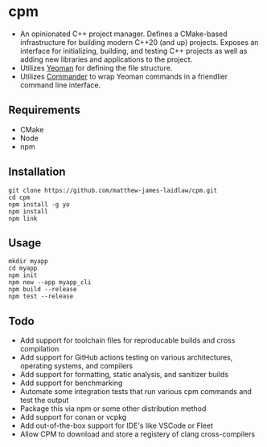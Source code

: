 # cpm
- An opinionated C++ project manager. Defines a CMake-based infrastructure for building modern C++20 (and up) projects. Exposes an interface for initializing, building, and testing C++ projects as well as adding new libraries and applications to the project.
- Utilizes [Yeoman](https://yeoman.io/) for defining the file structure.
- Utilizes [Commander](https://github.com/tj/commander.js) to wrap Yeoman commands in a friendlier command line interface.

## Requirements
- CMake
- Node
- npm

## Installation
```
git clone https://github.com/matthew-james-laidlaw/cpm.git
cd cpm
npm install -g yo
npm install
npm link
```

## Usage
```
mkdir myapp
cd myapp
npm init
npm new --app myapp_cli
npm build --release
npm test --release
```

## Todo
- Add support for toolchain files for reproducable builds and cross compilation
- Add support for GitHub actions testing on various architectures, operating systems, and compilers
- Add support for formatting, static analysis, and sanitizer builds
- Add support for benchmarking
- Automate some integration tests that run various cpm commands and test the output
- Package this via npm or some other distribution method
- Add support for conan or vcpkg
- Add out-of-the-box support for IDE's like VSCode or Fleet
- Allow CPM to download and store a registery of clang cross-compilers
